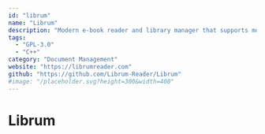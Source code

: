 ```yaml
---
id: "librum"
name: "Librum"
description: "Modern e-book reader and library manager that supports most major book formats, runs on all devices and offers great tools to boost productivity."
tags:
  - "GPL-3.0"
  - "C++"
category: "Document Management"
website: "https://librumreader.com"
github: "https://github.com/Librum-Reader/Librum"
#image: "/placeholder.svg?height=300&width=400"
---
```


# Librum
